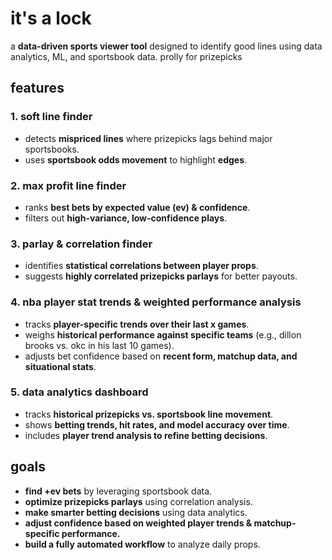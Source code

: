 # it's a lock

a **data-driven sports viewer tool** designed to identify good lines using data analytics, ML, and sportsbook data. prolly for prizepicks

## features

### 1. soft line finder
- detects **mispriced lines** where prizepicks lags behind major sportsbooks.
- uses **sportsbook odds movement** to highlight **edges**.

### 2. max profit line finder
- ranks **best bets by expected value (ev) & confidence**.
- filters out **high-variance, low-confidence plays**.

### 3. parlay & correlation finder
- identifies **statistical correlations between player props**.
- suggests **highly correlated prizepicks parlays** for better payouts.

### 4. nba player stat trends & weighted performance analysis
- tracks **player-specific trends over their last x games**.
- weighs **historical performance against specific teams** (e.g., dillon brooks vs. okc in his last 10 games).
- adjusts bet confidence based on **recent form, matchup data, and situational stats**.

### 5. data analytics dashboard
- tracks **historical prizepicks vs. sportsbook line movement**.
- shows **betting trends, hit rates, and model accuracy over time**.
- includes **player trend analysis to refine betting decisions**.

## goals
- **find +ev bets** by leveraging sportsbook data.  
- **optimize prizepicks parlays** using correlation analysis.  
- **make smarter betting decisions** using data analytics.  
- **adjust confidence based on weighted player trends & matchup-specific performance.**  
- **build a fully automated workflow** to analyze daily props.  
